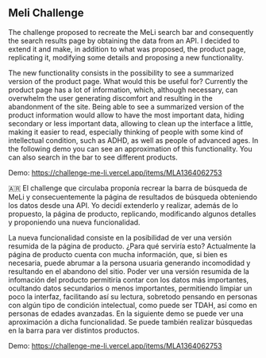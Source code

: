 
## Meli Challenge


The challenge proposed to recreate the MeLi search bar and consequently the search results page by obtaining the data from an API.
I decided to extend it and make, in addition to what was proposed, the product page, replicating it, modifying some details and proposing a new functionality.

The new functionality consists in the possibility to see a summarized version of the product page.
What would this be useful for?
Currently the product page has a lot of information, which, although necessary, can overwhelm the user generating discomfort and resulting in the abandonment of the site.
Being able to see a summarized version of the product information would allow to have the most important data, hiding secondary or less important data, allowing to clean up the interface a little, making it easier to read, especially thinking of people with some kind of intellectual condition, such as ADHD, as well as people of advanced ages.
In the following demo you can see an approximation of this functionality. You can also search in the bar to see different products.

Demo: https://challenge-me-li.vercel.app/items/MLA1364062753

🇦🇷 El challenge que circulaba proponía recrear la barra de búsqueda de MeLi y consecuentemente la página de resultados de búsqueda obteniendo los datos desde una API.
Yo decidí extenderlo y realizar, además de lo propuesto, la página de producto, replicando, modificando algunos detalles y proponiendo una nueva funcionalidad.

La nueva funcionalidad consiste en la posibilidad de ver una versión resumida de la página de producto.
¿Para qué serviría esto?
Actualmente la página de producto cuenta con mucha información, que, si bien es necesaria, puede abrumar a la persona usuaria generando incomodidad y resultando en el abandono del sitio.
Poder ver una versión resumida de la infomación del producto permitiría contar con los datos más importantes, ocultando datos secundarios o menos importantes, permitiendo limpiar un poco la interfaz, facilitando así su lectura, sobretodo pensando en personas con algún tipo de condición intelectual, como puede ser TDAH, así como en personas de edades avanzadas.
En la siguiente demo se puede ver una aproximación a dicha funcionalidad. Se puede también realizar búsquedas en la barra para ver distintos productos.

Demo: https://challenge-me-li.vercel.app/items/MLA1364062753



